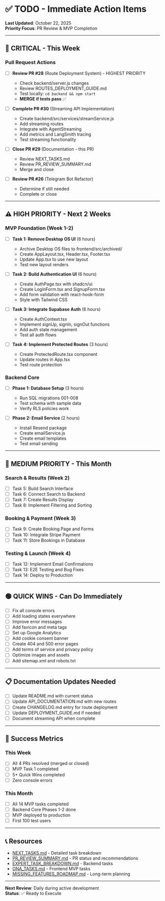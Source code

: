 # ✅ TODO - Immediate Action Items

**Last Updated**: October 22, 2025  
**Priority Focus**: PR Review & MVP Completion

---

## 🚨 CRITICAL - This Week

### Pull Request Actions
- [ ] **Review PR #28** (Route Deployment System) - HIGHEST PRIORITY
  - Check backend/server.js changes
  - Review ROUTES_DEPLOYMENT_GUIDE.md
  - Test locally: `cd backend && npm start`
  - **MERGE if tests pass** ✅
  
- [ ] **Complete PR #30** (Streaming API Implementation)
  - Create backend/src/services/streamService.js
  - Add streaming routes
  - Integrate with AgentStreaming
  - Add metrics and LangSmith tracing
  - Test streaming functionality
  
- [ ] **Close PR #29** (Documentation - this PR)
  - Review NEXT_TASKS.md
  - Review PR_REVIEW_SUMMARY.md
  - Merge and close

- [ ] **Review PR #26** (Telegram Bot Refactor)
  - Determine if still needed
  - Complete or close

---

## ⚠️ HIGH PRIORITY - Next 2 Weeks

### MVP Foundation (Week 1-2)
- [ ] **Task 1: Remove Desktop OS UI** (6 hours)
  - Archive Desktop OS files to frontend/src/archived/
  - Create AppLayout.tsx, Header.tsx, Footer.tsx
  - Update App.tsx to use new layout
  - Test new layout renders

- [ ] **Task 2: Build Authentication UI** (6 hours)
  - Create AuthPage.tsx with shadcn/ui
  - Create LoginForm.tsx and SignupForm.tsx
  - Add form validation with react-hook-form
  - Style with Tailwind CSS

- [ ] **Task 3: Integrate Supabase Auth** (6 hours)
  - Create AuthContext.tsx
  - Implement signUp, signIn, signOut functions
  - Add auth state management
  - Test all auth flows

- [ ] **Task 4: Implement Protected Routes** (3 hours)
  - Create ProtectedRoute.tsx component
  - Update routes in App.tsx
  - Test route protection

### Backend Core
- [ ] **Phase 1: Database Setup** (3 hours)
  - Run SQL migrations 001-008
  - Test schema with sample data
  - Verify RLS policies work

- [ ] **Phase 2: Email Service** (2 hours)
  - Install Resend package
  - Create emailService.js
  - Create email templates
  - Test email sending

---

## 🔶 MEDIUM PRIORITY - This Month

### Search & Results (Week 2)
- [ ] Task 5: Build Search Interface
- [ ] Task 6: Connect Search to Backend
- [ ] Task 7: Create Results Display
- [ ] Task 8: Implement Filtering and Sorting

### Booking & Payment (Week 3)
- [ ] Task 9: Create Booking Page and Forms
- [ ] Task 10: Integrate Stripe Payment
- [ ] Task 11: Store Bookings in Database

### Testing & Launch (Week 4)
- [ ] Task 12: Implement Email Confirmations
- [ ] Task 13: E2E Testing and Bug Fixes
- [ ] Task 14: Deploy to Production

---

## 🟢 QUICK WINS - Can Do Immediately

- [ ] Fix all console errors
- [ ] Add loading states everywhere
- [ ] Improve error messages
- [ ] Add favicon and meta tags
- [ ] Set up Google Analytics
- [ ] Add cookie consent banner
- [ ] Create 404 and 500 error pages
- [ ] Add terms of service and privacy policy
- [ ] Optimize images and assets
- [ ] Add sitemap.xml and robots.txt

---

## 📋 Documentation Updates Needed

- [ ] Update README.md with current status
- [ ] Update API_DOCUMENTATION.md with new routes
- [ ] Create CHANGELOG.md entry for route deployment
- [ ] Update DEPLOYMENT_GUIDE.md if needed
- [ ] Document streaming API when complete

---

## 🎯 Success Metrics

### This Week
- [ ] All 4 PRs resolved (merged or closed)
- [ ] MVP Task 1 completed
- [ ] 5+ Quick Wins completed
- [ ] Zero console errors

### This Month
- [ ] All 14 MVP tasks completed
- [ ] Backend Core Phases 1-2 done
- [ ] MVP deployed to production
- [ ] First 100 test users

---

## 📞 Resources

- [NEXT_TASKS.md](NEXT_TASKS.md) - Detailed task breakdown
- [PR_REVIEW_SUMMARY.md](PR_REVIEW_SUMMARY.md) - PR status and recommendations
- [EXPERT_TASK_BREAKDOWN.md](EXPERT_TASK_BREAKDOWN.md) - Backend tasks
- [ONA_TASKS.md](ONA_TASKS.md) - Frontend MVP tasks
- [MISSING_FEATURES_ROADMAP.md](MISSING_FEATURES_ROADMAP.md) - Long-term planning

---

**Next Review**: Daily during active development  
**Status**: ✅ Ready to Execute
